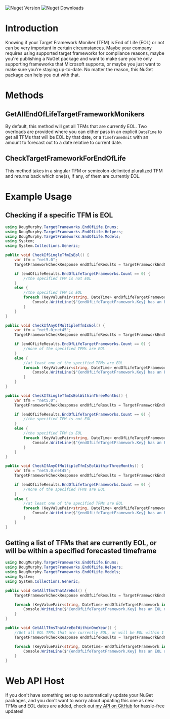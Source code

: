 ![Nuget Version](https://img.shields.io/nuget/v/DougMurphy.TargetFrameworks.EndOfLife?label=nuget.org)
![Nuget Downloads](https://img.shields.io/nuget/dt/DougMurphy.TargetFrameworks.EndOfLife)

# Introduction

Knowing if your Target Framework Moniker (TFM) is End of Life (EOL) or not can be very important in certain circumstances.
Maybe your company requires using supported target frameworks for compliance reasons, maybe you're publishing a NuGet package and want to make sure you're only supporting frameworks that Microsoft supports, or maybe you just want to make sure you're staying up-to-date.
No matter the reason, this NuGet package can help you out with that.

# Methods

## GetAllEndOfLifeTargetFrameworkMonikers
By default, this method will get all TFMs that are currently EOL. Two overloads are provided where you can either pass in an explicit `DateTime` to get all TFMs that will be EOL by that date, or a `TimeframeUnit` with an amount to forecast out to a date relative to current date.

## CheckTargetFrameworkForEndOfLife
This method takes in a singular TFM or semicolon-delimited pluralized TFM and returns back which one(s), if any, of them are currently EOL.

# Example Usage

## Checking if a specific TFM is EOL
```c#
using DougMurphy.TargetFrameworks.EndOfLife.Enums;
using DougMurphy.TargetFrameworks.EndOfLife.Helpers;
using DougMurphy.TargetFrameworks.EndOfLife.Models;
using System;
using System.Collections.Generic;

public void CheckIfSingleTfmIsEol() {
    var tfm = "net5.0";
    TargetFrameworkCheckResponse endOfLifeResults = TargetFrameworkEndOfLifeHelper.CheckTargetFrameworkForEndOfLife(tfm);

    if (endOfLifeResults.EndOfLifeTargetFrameworks.Count == 0) {
        //the specified TFM is not EOL
    }
    else {
        //the specified TFM is EOL
        foreach (KeyValuePair<string, DateTime> endOfLifeTargetFramework in endOfLifeResults.EndOfLifeTargetFrameworks) {
            Console.WriteLine($"{endOfLifeTargetFramework.Key} has an EOL date of {endOfLifeTargetFramework.Value}");
        }
    }
}

public void CheckIfAnyOfMultipleTfmIsEol() {
    var tfm = "net5.0;net45";
    TargetFrameworkCheckResponse endOfLifeResults = TargetFrameworkEndOfLifeHelper.CheckTargetFrameworkForEndOfLife(tfm);

    if (endOfLifeResults.EndOfLifeTargetFrameworks.Count == 0) {
        //none of the specified TFMs are EOL
    }
    else {
        //at least one of the specified TFMs are EOL
        foreach (KeyValuePair<string, DateTime> endOfLifeTargetFramework in endOfLifeResults.EndOfLifeTargetFrameworks) {
            Console.WriteLine($"{endOfLifeTargetFramework.Key} has an EOL date of {endOfLifeTargetFramework.Value}");
        }
    }
}

public void CheckIfSingleTfmIsEolWithinThreeMonths() {
    var tfm = "net5.0";
    TargetFrameworkCheckResponse endOfLifeResults = TargetFrameworkEndOfLifeHelper.CheckTargetFrameworkForEndOfLife(tfm, TimeframeUnit.Month, 3);

    if (endOfLifeResults.EndOfLifeTargetFrameworks.Count == 0) {
        //the specified TFM is not EOL
    }
    else {
        //the specified TFM is EOL
        foreach (KeyValuePair<string, DateTime> endOfLifeTargetFramework in endOfLifeResults.EndOfLifeTargetFrameworks) {
            Console.WriteLine($"{endOfLifeTargetFramework.Key} has an EOL date of {endOfLifeTargetFramework.Value}");
        }
    }
}

public void CheckIfAnyOfMultipleTfmIsEolWithinThreeMonths() {
    var tfm = "net5.0;net45";
    TargetFrameworkCheckResponse endOfLifeResults = TargetFrameworkEndOfLifeHelper.CheckTargetFrameworkForEndOfLife(tfm, TimeframeUnit.Month, 3);

    if (endOfLifeResults.EndOfLifeTargetFrameworks.Count == 0) {
        //none of the specified TFMs are EOL
    }
    else {
        //at least one of the specified TFMs are EOL
        foreach (KeyValuePair<string, DateTime> endOfLifeTargetFramework in endOfLifeResults.EndOfLifeTargetFrameworks) {
            Console.WriteLine($"{endOfLifeTargetFramework.Key} has an EOL date of {endOfLifeTargetFramework.Value}");
        }
    }
}
```

## Getting a list of TFMs that are currently EOL, or will be within a specified forecasted timeframe

```c#
using DougMurphy.TargetFrameworks.EndOfLife.Enums;
using DougMurphy.TargetFrameworks.EndOfLife.Helpers;
using DougMurphy.TargetFrameworks.EndOfLife.Models;
using System;
using System.Collections.Generic;

public void GetAllTfmsThatAreEol() {
    TargetFrameworkCheckResponse endOfLifeResults = TargetFrameworkEndOfLifeHelper.GetAllEndOfLifeTargetFrameworkMonikers();

    foreach (KeyValuePair<string, DateTime> endOfLifeTargetFramework in endOfLifeResults.EndOfLifeTargetFrameworks) {
        Console.WriteLine($"{endOfLifeTargetFramework.Key} has an EOL date of {endOfLifeTargetFramework.Value}");
    }
}

public void GetAllTfmsThatAreEolWithinOneYear() {
    //Get all EOL TFMs that are currently EOL, or will be EOL within 1 year of current date.
    TargetFrameworkCheckResponse endOfLifeResults = TargetFrameworkEndOfLifeHelper.GetAllEndOfLifeTargetFrameworkMonikers(TimeframeUnit.Year, 1);

    foreach (KeyValuePair<string, DateTime> endOfLifeTargetFramework in endOfLifeResults.EndOfLifeTargetFrameworks) {
        Console.WriteLine($"{endOfLifeTargetFramework.Key} has an EOL date of {endOfLifeTargetFramework.Value}");
    }
}
```

# Web API Host
If you don't have something set up to automatically update your NuGet packages, and you don't want to worry about updating this one as new TFMs and EOL dates are added, check out [my API on GitHub](https://github.com/Doug-Murphy/EndOfLifeApi) for hassle-free updates!